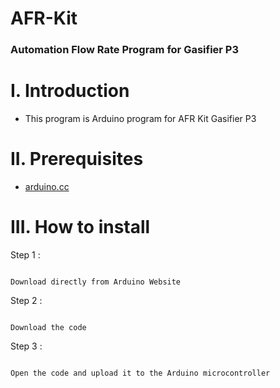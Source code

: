 # AFR-Kit

### Automation Flow Rate Program for Gasifier P3 

# I. Introduction
* This program is Arduino program for AFR Kit Gasifier P3

# II. Prerequisites

* [arduino.cc](https://www.arduino.cc)

# III. How to install 

Step 1 :

```

Download directly from Arduino Website

```

Step 2 :

```

Download the code 

```

Step 3 :

```

Open the code and upload it to the Arduino microcontroller

```
